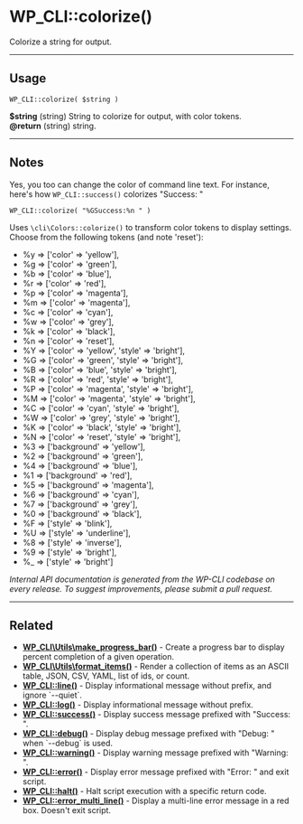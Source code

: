 # WP_CLI::colorize()

Colorize a string for output.

***

## Usage

    WP_CLI::colorize( $string )

<div>
<strong>$string</strong> (string) String to colorize for output, with color tokens.<br />
<strong>@return</strong> (string) string.<br />
</div>


***

## Notes

Yes, you too can change the color of command line text. For instance,
here's how `WP_CLI::success()` colorizes "Success: "

```
WP_CLI::colorize( "%GSuccess:%n " )
```

Uses `\cli\Colors::colorize()` to transform color tokens to display
settings. Choose from the following tokens (and note 'reset'):

* %y => ['color' => 'yellow'],
* %g => ['color' => 'green'],
* %b => ['color' => 'blue'],
* %r => ['color' => 'red'],
* %p => ['color' => 'magenta'],
* %m => ['color' => 'magenta'],
* %c => ['color' => 'cyan'],
* %w => ['color' => 'grey'],
* %k => ['color' => 'black'],
* %n => ['color' => 'reset'],
* %Y => ['color' => 'yellow', 'style' => 'bright'],
* %G => ['color' => 'green', 'style' => 'bright'],
* %B => ['color' => 'blue', 'style' => 'bright'],
* %R => ['color' => 'red', 'style' => 'bright'],
* %P => ['color' => 'magenta', 'style' => 'bright'],
* %M => ['color' => 'magenta', 'style' => 'bright'],
* %C => ['color' => 'cyan', 'style' => 'bright'],
* %W => ['color' => 'grey', 'style' => 'bright'],
* %K => ['color' => 'black', 'style' => 'bright'],
* %N => ['color' => 'reset', 'style' => 'bright'],
* %3 => ['background' => 'yellow'],
* %2 => ['background' => 'green'],
* %4 => ['background' => 'blue'],
* %1 => ['background' => 'red'],
* %5 => ['background' => 'magenta'],
* %6 => ['background' => 'cyan'],
* %7 => ['background' => 'grey'],
* %0 => ['background' => 'black'],
* %F => ['style' => 'blink'],
* %U => ['style' => 'underline'],
* %8 => ['style' => 'inverse'],
* %9 => ['style' => 'bright'],
* %_ => ['style' => 'bright']


*Internal API documentation is generated from the WP-CLI codebase on every release. To suggest improvements, please submit a pull request.*


***

## Related

<ul>



<li><strong><a href="https://make.wordpress.org/cli/handbook/internal-api/wp-cli-utils-make-progress-bar/">WP_CLI\Utils\make_progress_bar()</a></strong> - Create a progress bar to display percent completion of a given operation.</li>


<li><strong><a href="https://make.wordpress.org/cli/handbook/internal-api/wp-cli-utils-format-items/">WP_CLI\Utils\format_items()</a></strong> - Render a collection of items as an ASCII table, JSON, CSV, YAML, list of ids, or count.</li>


<li><strong><a href="https://make.wordpress.org/cli/handbook/internal-api/wp-cli-line/">WP_CLI::line()</a></strong> - Display informational message without prefix, and ignore `--quiet`.</li>


<li><strong><a href="https://make.wordpress.org/cli/handbook/internal-api/wp-cli-log/">WP_CLI::log()</a></strong> - Display informational message without prefix.</li>


<li><strong><a href="https://make.wordpress.org/cli/handbook/internal-api/wp-cli-success/">WP_CLI::success()</a></strong> - Display success message prefixed with &quot;Success: &quot;.</li>


<li><strong><a href="https://make.wordpress.org/cli/handbook/internal-api/wp-cli-debug/">WP_CLI::debug()</a></strong> - Display debug message prefixed with &quot;Debug: &quot; when `--debug` is used.</li>


<li><strong><a href="https://make.wordpress.org/cli/handbook/internal-api/wp-cli-warning/">WP_CLI::warning()</a></strong> - Display warning message prefixed with &quot;Warning: &quot;.</li>


<li><strong><a href="https://make.wordpress.org/cli/handbook/internal-api/wp-cli-error/">WP_CLI::error()</a></strong> - Display error message prefixed with &quot;Error: &quot; and exit script.</li>


<li><strong><a href="https://make.wordpress.org/cli/handbook/internal-api/wp-cli-halt/">WP_CLI::halt()</a></strong> - Halt script execution with a specific return code.</li>


<li><strong><a href="https://make.wordpress.org/cli/handbook/internal-api/wp-cli-error-multi-line/">WP_CLI::error_multi_line()</a></strong> - Display a multi-line error message in a red box. Doesn't exit script.</li>



</ul>


